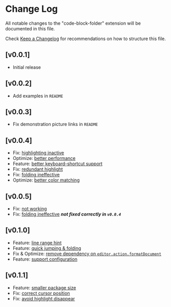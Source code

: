 # Change Log

All notable changes to the "code-block-folder" extension will be documented in this file.

Check [Keep a Changelog](http://keepachangelog.com/) for recommendations on how to structure this file.

## [v0.0.1]

- Initial release

## [v0.0.2]

- Add examples in `README`

## [v0.0.3]

- Fix demonstration picture links in `README`

## [v0.0.4]

- Fix: [highlighting inactive](https://github.com/se-dev-pion/code-block-folder/issues/9)
- Optimize: [better performance](https://github.com/se-dev-pion/code-block-folder/issues/8)
- Feature: [better keyboard-shortcut support](https://github.com/se-dev-pion/code-block-folder/issues/5)
- Fix: [redundant highlight](https://github.com/se-dev-pion/code-block-folder/issues/1)
- Fix: [folding ineffective](https://github.com/se-dev-pion/code-block-folder/issues/4)
- Optimize: [better color matching](https://github.com/se-dev-pion/code-block-folder/issues/2)

## [v0.0.5]

- Fix: [not working](https://github.com/se-dev-pion/code-block-folder/issues/12)
- Fix: [folding ineffective](https://github.com/se-dev-pion/code-block-folder/issues/4) ***not fixed correctly in `v0.0.4`***

## [v0.1.0]

- Feature: [line range hint](https://github.com/se-dev-pion/code-block-folder/issues/7)
- Feature: [quick jumping & folding](https://github.com/se-dev-pion/code-block-folder/issues/11)
- Fix & Optimize: [remove dependency on `editor.action.formatDocument`](https://github.com/se-dev-pion/code-block-folder/issues/16)
- Feature: [support configuration](https://github.com/se-dev-pion/code-block-folder/issues/14)

## [v0.1.1]

- Feature: [smaller package size](https://github.com/se-dev-pion/code-block-folder/issues/19)
- Fix: [correct cursor position](https://github.com/se-dev-pion/code-block-folder/issues/20)
- Fix: [avoid highlight disappear](https://github.com/se-dev-pion/code-block-folder/issues/21)
